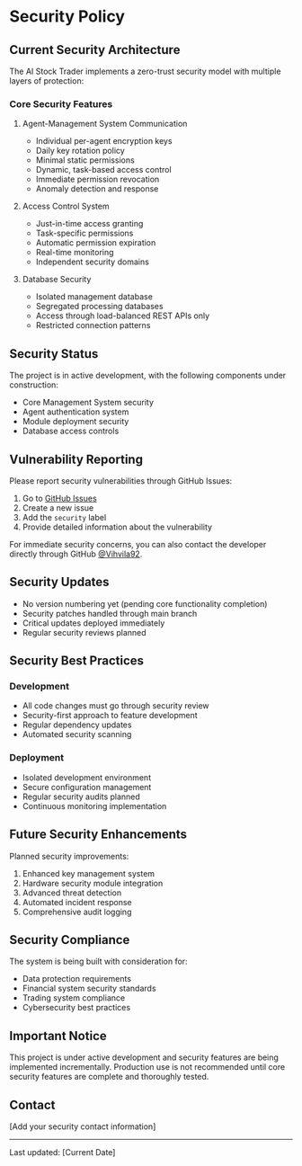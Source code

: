 # Security Policy

## Current Security Architecture

The AI Stock Trader implements a zero-trust security model with multiple layers of protection:

### Core Security Features

1. Agent-Management System Communication
   - Individual per-agent encryption keys
   - Daily key rotation policy
   - Minimal static permissions
   - Dynamic, task-based access control
   - Immediate permission revocation
   - Anomaly detection and response

2. Access Control System
   - Just-in-time access granting
   - Task-specific permissions
   - Automatic permission expiration
   - Real-time monitoring
   - Independent security domains

3. Database Security
   - Isolated management database
   - Segregated processing databases
   - Access through load-balanced REST APIs only
   - Restricted connection patterns

## Security Status

The project is in active development, with the following components under construction:

- Core Management System security
- Agent authentication system
- Module deployment security
- Database access controls

## Vulnerability Reporting

Please report security vulnerabilities through GitHub Issues:

1. Go to [GitHub Issues](https://github.com/Vihvila92/AI-Stock-Trader/issues)
2. Create a new issue
3. Add the `security` label
4. Provide detailed information about the vulnerability

For immediate security concerns, you can also contact the developer directly through GitHub [@Vihvila92](https://github.com/Vihvila92).

## Security Updates

- No version numbering yet (pending core functionality completion)
- Security patches handled through main branch
- Critical updates deployed immediately
- Regular security reviews planned

## Security Best Practices

### Development

- All code changes must go through security review
- Security-first approach to feature development
- Regular dependency updates
- Automated security scanning

### Deployment

- Isolated development environment
- Secure configuration management
- Regular security audits planned
- Continuous monitoring implementation

## Future Security Enhancements

Planned security improvements:

1. Enhanced key management system
2. Hardware security module integration
3. Advanced threat detection
4. Automated incident response
5. Comprehensive audit logging

## Security Compliance

The system is being built with consideration for:

- Data protection requirements
- Financial system security standards
- Trading system compliance
- Cybersecurity best practices

## Important Notice

This project is under active development and security features are being implemented incrementally. Production use is not recommended until core security features are complete and thoroughly tested.

## Contact

[Add your security contact information]

---
Last updated: [Current Date]
